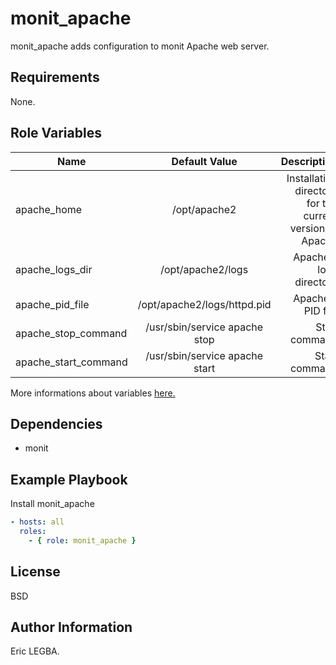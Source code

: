 monit_apache
=========

monit_apache adds configuration to monit Apache web server.

Requirements
------------

None.

Role Variables
--------------

| Name	        | Default Value	| Description|
| ------------- |:-------------:| ----------:|
|apache_home|/opt/apache2|Installation directory for the current version of Apache|
|apache_logs_dir|/opt/apache2/logs|Apache's logs directory|
|apache_pid_file|/opt/apache2/logs/httpd.pid|Apache's PID file|
|apache_stop_command|/usr/sbin/service apache stop|Stop command|
|apache_start_command|/usr/sbin/service apache start|Start command|

More informations about variables [here.](https://github.com/eleongithub/ansible/blob/it_1/projects/roles/monit_apache/defaults/main.yml)

Dependencies
------------

- monit

Example Playbook
----------------
Install monit_apache
```yaml
- hosts: all
  roles:
    - { role: monit_apache }
```

License
-------

BSD

Author Information
------------------

Eric LEGBA.